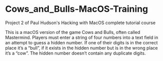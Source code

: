 # Cows_and_Bulls-MacOS-Training

Project 2 of Paul Hudson's Hacking with MacOS complete tutorial course

This is a macOS version of the game Cows and Bulls, often called Mastermind. Players must enter a string of four numbers into a text field in an attempt to guess a hidden number. If one of their digits is in the correct place it’s a “bull”, if it exists in the hidden number but is in the wrong place it’s a “cow”. The hidden number doesn’t contain any duplicate digits.
